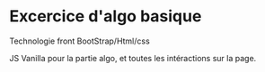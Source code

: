 # Excercice d'algo basique

Technologie front BootStrap/Html/css

JS Vanilla pour la partie algo, et toutes les intéractions sur la page.